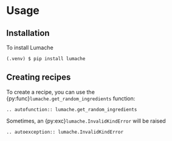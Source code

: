 # Usage

## Installation

To install Lumache

```console
(.venv) $ pip install lumache
```

## Creating recipes

To create a recipe, you can use the {py:func}`lumache.get_random_ingredients` function:

```{eval-rst}
.. autofunction:: lumache.get_random_ingredients
```

Sometimes, an {py:exc}`lumache.InvalidKindError` will be raised

```{eval-rst}
.. autoexception:: lumache.InvalidKindError
```
